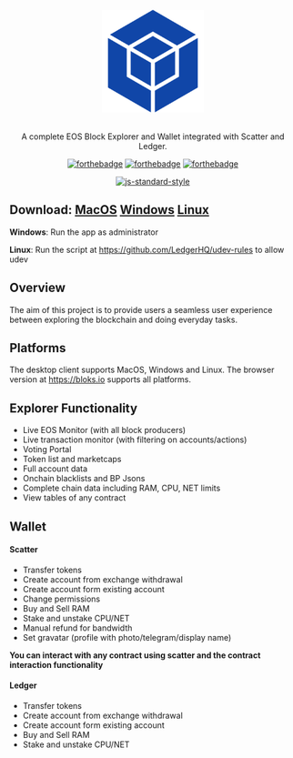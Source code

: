<div align="center">
<br>
<img width="180" src="/icon.png" alt="Bloks.io">
<br>
<br>
</div>

<p align="center" color="#6a737d">
A complete EOS Block Explorer and Wallet integrated with Scatter and Ledger.
</p>

<div align="center">

[![forthebadge](http://forthebadge.com/images/badges/built-with-love.svg)](http://forthebadge.com) [![forthebadge](http://forthebadge.com/images/badges/uses-js.svg)](http://forthebadge.com) [![forthebadge](http://forthebadge.com/images/badges/makes-people-smile.svg)](http://forthebadge.com)
</div>

<div align="center">

[![js-standard-style](https://cdn.rawgit.com/feross/standard/master/badge.svg)](https://github.com/feross/standard)

</div>

## Download: [MacOS](https://github.com/eoscafe/bloks-desktop/releases/download/v1.0.0/Bloks-MacOS-1.0.0.dmg) [Windows](https://github.com/eoscafe/bloks-desktop/releases/download/v1.0.0/Bloks-Windows-1.0.0.exe) [Linux](https://github.com/eoscafe/bloks-desktop/releases/download/v1.0.0/Bloks-Linux-1.0.0.AppImage)

**Windows**: Run the app as administrator

**Linux**: Run the script at https://github.com/LedgerHQ/udev-rules to allow udev

## Overview
The aim of this project is to provide users a seamless user experience between exploring the blockchain and doing everyday tasks.

## Platforms
The desktop client supports MacOS, Windows and Linux. The browser version at https://bloks.io supports all platforms.

## Explorer Functionality
- Live EOS Monitor (with all block producers)
- Live transaction monitor (with filtering on accounts/actions)
- Voting Portal
- Token list and marketcaps
- Full account data
- Onchain blacklists and BP Jsons 
- Complete chain data including RAM, CPU, NET limits
- View tables of any contract

## Wallet
#### Scatter
- Transfer tokens
- Create account from exchange withdrawal
- Create account form existing account
- Change permissions
- Buy and Sell RAM
- Stake and unstake CPU/NET
- Manual refund for bandwidth
- Set gravatar (profile with photo/telegram/display name)

**You can interact with any contract using scatter and the contract interaction functionality**

#### Ledger
- Transfer tokens
- Create account from exchange withdrawal
- Create account form existing account
- Buy and Sell RAM
- Stake and unstake CPU/NET

